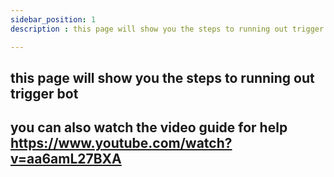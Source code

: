 ```yaml
---
sidebar_position: 1
description : this page will show you the steps to running out trigger bot 

---
```



## this page will show you the steps to running out trigger bot 


## you can also watch the video guide for help https://www.youtube.com/watch?v=aa6amL27BXA


